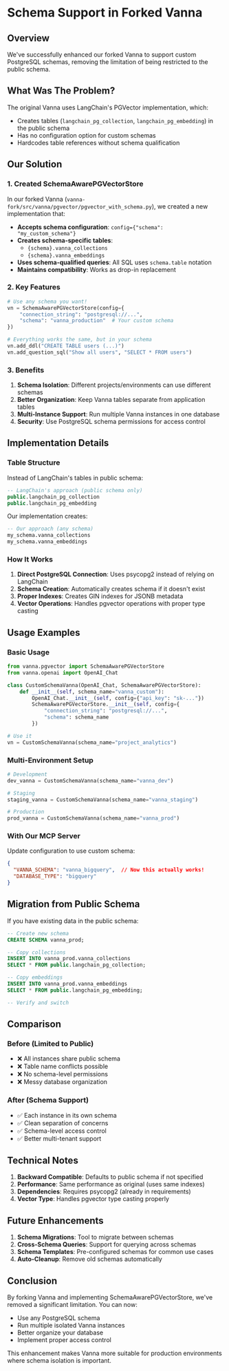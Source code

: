 # Schema Support in Forked Vanna

## Overview

We've successfully enhanced our forked Vanna to support custom PostgreSQL schemas, removing the limitation of being restricted to the public schema.

## What Was The Problem?

The original Vanna uses LangChain's PGVector implementation, which:
- Creates tables (`langchain_pg_collection`, `langchain_pg_embedding`) in the public schema
- Has no configuration option for custom schemas
- Hardcodes table references without schema qualification

## Our Solution

### 1. Created SchemaAwarePGVectorStore

In our forked Vanna (`vanna-fork/src/vanna/pgvector/pgvector_with_schema.py`), we created a new implementation that:

- **Accepts schema configuration**: `config={"schema": "my_custom_schema"}`
- **Creates schema-specific tables**: 
  - `{schema}.vanna_collections`
  - `{schema}.vanna_embeddings`
- **Uses schema-qualified queries**: All SQL uses `schema.table` notation
- **Maintains compatibility**: Works as drop-in replacement

### 2. Key Features

```python
# Use any schema you want!
vn = SchemaAwarePGVectorStore(config={
    "connection_string": "postgresql://...",
    "schema": "vanna_production"  # Your custom schema
})

# Everything works the same, but in your schema
vn.add_ddl("CREATE TABLE users (...)")
vn.add_question_sql("Show all users", "SELECT * FROM users")
```

### 3. Benefits

1. **Schema Isolation**: Different projects/environments can use different schemas
2. **Better Organization**: Keep Vanna tables separate from application tables
3. **Multi-Instance Support**: Run multiple Vanna instances in one database
4. **Security**: Use PostgreSQL schema permissions for access control

## Implementation Details

### Table Structure

Instead of LangChain's tables in public schema:
```sql
-- LangChain's approach (public schema only)
public.langchain_pg_collection
public.langchain_pg_embedding
```

Our implementation creates:
```sql
-- Our approach (any schema)
my_schema.vanna_collections
my_schema.vanna_embeddings
```

### How It Works

1. **Direct PostgreSQL Connection**: Uses psycopg2 instead of relying on LangChain
2. **Schema Creation**: Automatically creates schema if it doesn't exist
3. **Proper Indexes**: Creates GIN indexes for JSONB metadata
4. **Vector Operations**: Handles pgvector operations with proper type casting

## Usage Examples

### Basic Usage

```python
from vanna.pgvector import SchemaAwarePGVectorStore
from vanna.openai import OpenAI_Chat

class CustomSchemaVanna(OpenAI_Chat, SchemaAwarePGVectorStore):
    def __init__(self, schema_name="vanna_custom"):
        OpenAI_Chat.__init__(self, config={"api_key": "sk-..."})
        SchemaAwarePGVectorStore.__init__(self, config={
            "connection_string": "postgresql://...",
            "schema": schema_name
        })

# Use it
vn = CustomSchemaVanna(schema_name="project_analytics")
```

### Multi-Environment Setup

```python
# Development
dev_vanna = CustomSchemaVanna(schema_name="vanna_dev")

# Staging
staging_vanna = CustomSchemaVanna(schema_name="vanna_staging")

# Production
prod_vanna = CustomSchemaVanna(schema_name="vanna_prod")
```

### With Our MCP Server

Update configuration to use custom schema:

```json
{
  "VANNA_SCHEMA": "vanna_bigquery",  // Now this actually works!
  "DATABASE_TYPE": "bigquery"
}
```

## Migration from Public Schema

If you have existing data in the public schema:

```sql
-- Create new schema
CREATE SCHEMA vanna_prod;

-- Copy collections
INSERT INTO vanna_prod.vanna_collections 
SELECT * FROM public.langchain_pg_collection;

-- Copy embeddings
INSERT INTO vanna_prod.vanna_embeddings
SELECT * FROM public.langchain_pg_embedding;

-- Verify and switch
```

## Comparison

### Before (Limited to Public)
- ❌ All instances share public schema
- ❌ Table name conflicts possible
- ❌ No schema-level permissions
- ❌ Messy database organization

### After (Schema Support)
- ✅ Each instance in its own schema
- ✅ Clean separation of concerns
- ✅ Schema-level access control
- ✅ Better multi-tenant support

## Technical Notes

1. **Backward Compatible**: Defaults to public schema if not specified
2. **Performance**: Same performance as original (uses same indexes)
3. **Dependencies**: Requires psycopg2 (already in requirements)
4. **Vector Type**: Handles pgvector type casting properly

## Future Enhancements

1. **Schema Migrations**: Tool to migrate between schemas
2. **Cross-Schema Queries**: Support for querying across schemas
3. **Schema Templates**: Pre-configured schemas for common use cases
4. **Auto-Cleanup**: Remove old schemas automatically

## Conclusion

By forking Vanna and implementing SchemaAwarePGVectorStore, we've removed a significant limitation. You can now:

- Use any PostgreSQL schema
- Run multiple isolated Vanna instances
- Better organize your database
- Implement proper access control

This enhancement makes Vanna more suitable for production environments where schema isolation is important.